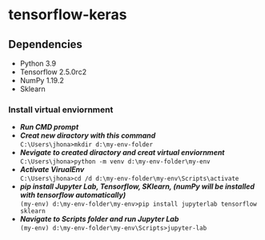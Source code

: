 # tensorflow-keras

## Dependencies
- Python 3.9
- Tensorflow 2.5.0rc2
- NumPy 1.19.2
- Sklearn

### Install virtual enviornment
- ***Run CMD prompt*** <br />
- ***Creat new diractory with this command*** <br />
                ```C:\Users\jhona>mkdir d:\my-env-folder``` <br />
- ***Nevigate to created diractory and creat virtual enviornment*** <br />
                ```C:\Users\jhona>python -m venv d:\my-env-folder\my-env``` <br />
- ***Activate VirualEnv*** <br />
                ```C:\Users\jhona>cd /d d:\my-env-folder\my-env\Scripts\activate``` <br />
- ***pip install Jupyter Lab, Tensorflow, SKlearn, (numPy will be installed with tensorflow automatically)*** <br />
                ```(my-env) d:\my-env-folder\my-env>pip install jupyterlab tensorflow sklearn``` <br />
- ***Navigate to Scripts folder and run Jupyter Lab*** <br /> 
                ```(my-env) d:\my-env-folder\my-env\Scripts>jupyter-lab``` <br />
